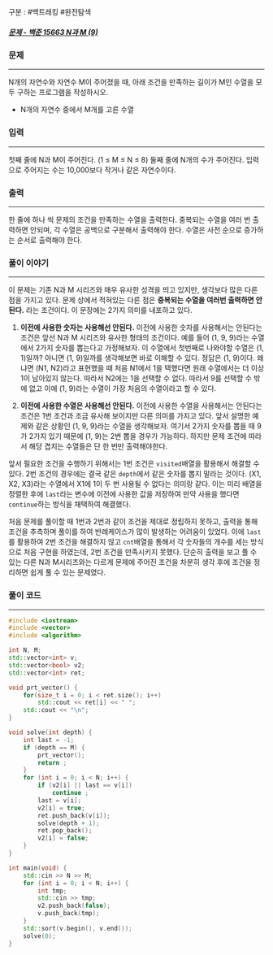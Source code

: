  구분 : #백트래킹 #완전탐색 
##### [문제 - 백준 15663 N과 M (9)](https://www.acmicpc.net/problem/15663)

### 문제
<hr>

N개의 자연수와 자연수 M이 주어졌을 때, 아래 조건을 만족하는 길이가 M인 수열을 모두 구하는 프로그램을 작성하시오.
- N개의 자연수 중에서 M개를 고른 수열
### 입력
<hr>

첫째 줄에 N과 M이 주어진다. (1 ≤ M ≤ N ≤ 8)
둘째 줄에 N개의 수가 주어진다. 입력으로 주어지는 수는 10,000보다 작거나 같은 자연수이다.
### 출력
<hr>

한 줄에 하나 씩 문제의 조건을 만족하는 수열을 출력한다. 중복되는 수열을 여러 번 출력하면 안되며, 각 수열은 공백으로 구분해서 출력해야 한다. 수열은 사전 순으로 증가하는 순서로 출력해야 한다.
### 풀이 이야기
<hr>

이 문제는 기존 N과 M 시리즈와 매우 유사한 성격을 띄고 있지만, 생각보다 많은 다른 점을 가지고 있다. 문제 상에서 적혀있는 다른 점은 **중복되는 수열을 여러번 출력하면 안된다.** 라는 조건이다. 이 문장에는 2가지 의미를 내포하고 있다.

1. **이전에 사용한 숫자는 사용해선 안된다.**
 이전에 사용한 숫자를 사용해서는 안된다는 조건은 앞선 N과 M 시리즈와 유사한 형태의 조건이다. 예를 들어 (1, 9, 9)라는 수열에서 2가지 숫자를 뽑는다고 가정해보자. 이 수열에서 첫번째로 나와야할 수열은 (1, 1)일까? 아니면 (1, 9)일까를 생각해보면 바로 이해할 수 있다. 정답은 (1, 9)이다. 왜냐면 (N1, N2)라고 표현했을 때 처음 N1에서 1을 택했다면 원래 수열에서는 더 이상 1이 남아있지 않는다. 따라서 N2에는 1을 선택할 수 없다. 따라서 9를 선택할 수 밖에 없고 이에 (1, 9)라는 수열이 가장 처음의 수열이라고 할 수 있다.

2. **이전에 사용한 수열은 사용해선 안된다.**
이전에 사용한 수열을 사용해서는 안된다는 조건은 1번 조건과 조금 유사해 보이지만 다른 의미를 가지고 있다. 앞서 설명한 예제와 같은 상황인 (1, 9, 9)라는 수열을 생각해보자. 여기서 2가지 숫자를 뽑을 때 9가 2가지 있기 때문에 (1, 9)는 2번 뽑을 경우가 가능하다. 하지만 문제 조건에 따라서 해당 겹치는 수열들은 단 한 번만 출력해야한다.

앞서 필요한 조건을 수행하기 위해서는 1번 조건은 `visited`배열을 활용해서 해결할 수 있다. 2번 조건의 경우에는 결국 같은 `depth`에서 같은 숫자를 뽑지 말라는 것이다. (X1, X2, X3)라는 수열에서 X1에 1이 두 번 사용될 수 없다는 의미랑 같다. 이는 미리 배열을 정렬한 후에 `last`라는 변수에 이전에 사용한 값을 저장하여 만약 사용을 했다면 `continue`하는 방식을 채택하여 해결했다.

처음 문제를 풀이할 때 1번과 2번과 같이 조건을 제대로 정립하지 못하고, 출력을 통해 조건을 추측하며 풀이를 하여 반례케이스가 많이 발생하는 어려움이 있었다. 이에 `last`를 활용하여 2번 조건을 해결하지 않고 `cnt`배열을 통해서 각 숫자들의 개수를 세는 방식으로 처음 구현을 하였는데, 2번 조건을 만족시키지 못했다. 단순히 출력을 보고 풀 수 있는 다른 N과 M시리즈와는 다르게 문제에 주어진 조건을 차분히 생각 후에 조건을 정리하면 쉽게 풀 수 있는 문제였다.

### 풀이 코드
<hr>

``` c++
#include <iostream>
#include <vector>
#include <algorithm>

int N, M;
std::vector<int> v;
std::vector<bool> v2;
std::vector<int> ret;

void prt_vector() {
	for(size_t i = 0; i < ret.size(); i++)
		std::cout << ret[i] << " ";
	std::cout << "\n";
}

void solve(int depth) {
	int last = -1;
	if (depth == M) {
		prt_vector();
		return ;
	}
	for (int i = 0; i < N; i++) {
		if (v2[i] || last == v[i])
			continue ;
		last = v[i];
		v2[i] = true;
		ret.push_back(v[i]);
		solve(depth + 1);
		ret.pop_back();
		v2[i] = false;
	}
}

int main(void) {
	std::cin >> N >> M;
	for (int i = 0; i < N; i++) {
		int tmp;
		std::cin >> tmp;
		v2.push_back(false);
		v.push_back(tmp);
	}
	std::sort(v.begin(), v.end());
	solve(0);
}
```


